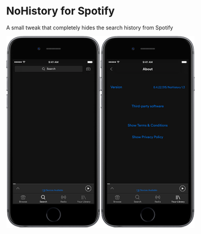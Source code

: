 # NoHistory for Spotify
A small tweak that completely hides the search history from Spotify

![Alt text](https://github.com/Squ1dd13/NoHistory-for-Spotify/blob/master/Portable%20Network%20Graphics%20image-292E0E218577-1.png "Optional title")
